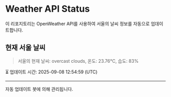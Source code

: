 
# Weather API Status

이 리포지토리는 OpenWeather API를 사용하여 서울의 날씨 정보를 자동으로 업데이트합니다.

## 현재 서울 날씨
> 서울의 현재 날씨: overcast clouds, 온도: 23.76°C, 습도: 83%

⏳ 업데이트 시간: 2025-09-08 12:54:59 (UTC)

---
자동 업데이트 봇에 의해 관리됩니다.
